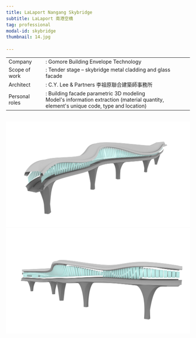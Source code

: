 ```yaml
---
title: LaLaport Nangang Skybridge
subtitle: LaLaport 南港空橋
tag: professional
modal-id: skybridge
thumbnail: 14.jpg

---
```

<table class="table__professional">
    <tbody>
        <tr>
            <td>
                Company&nbsp;&nbsp;&nbsp;
            </td>
            <td>
                : Gomore Building Envelope Technology
            </td>
        </tr>
        <tr>
            <td>
                Scope of work
            </td>
            <td>
                : Tender stage – skybridge metal cladding and glass facade
            </td>
        </tr>
        <tr>
            <td>
                Architect
            </td>
            <td>
                : C.Y. Lee & Partners 李祖原聯合建築師事務所
            </td>
        </tr>
        <tr>
            <td>
                Personal roles
            </td>
            <td>
                : Building facade parametric 3D modeling <br>
                Model's information extraction (material quantity, element's unique code, type and location)
            </td>
        </tr>
    </tbody>
</table>
<br>
<img src="images/portfolio/14/14A.jpg" class="img-responsive img-centered" alt="LaLaport Nangang Skybridge">
<br>
<img src="images/portfolio/14/14B.jpg" class="img-responsive img-centered" alt="LaLaport Nangang Skybridge">


